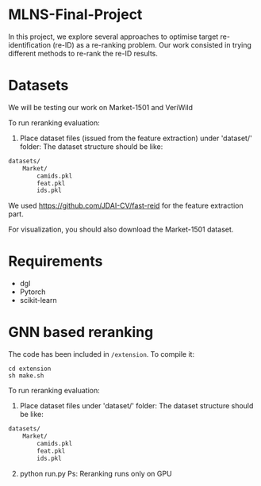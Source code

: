 # MLNS-Final-Project

In this project, we explore several approaches to optimise target re-identification (re-ID) as a re-ranking problem. Our work consisted in trying different methods to re-rank the re-ID results. 

# Datasets

We will be testing our work on Market-1501 and VeriWild

To run reranking evaluation:
1. Place dataset files (issued from the feature extraction) under 'dataset/' folder:
The dataset structure should be like:

```bash
datasets/
    Market/
        camids.pkl
        feat.pkl
        ids.pkl
``` 
We used https://github.com/JDAI-CV/fast-reid for the feature extraction part. 

For visualization, you should also download the Market-1501 dataset. 
# Requirements 

* dgl
* Pytorch 
* scikit-learn

# GNN based reranking
The code has been included in `/extension`. To compile it:

```shell
cd extension
sh make.sh
```
To run reranking evaluation:
1. Place dataset files under 'dataset/' folder:
The dataset structure should be like:

```bash
datasets/
    Market/
        camids.pkl
        feat.pkl
        ids.pkl
``` 
2. python run.py
Ps: Reranking runs only on GPU
